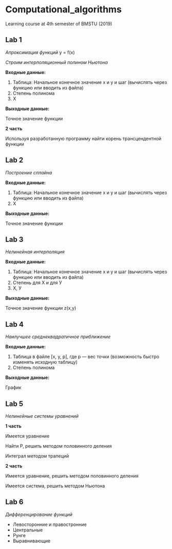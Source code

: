 # Computational_algorithms
Learning course at 4th semester of BMSTU (2019)

## Lab 1
*Апроксимация функций*
y = f(x)

*Строим интерполяционный полином Ньютона*


**Входные данные:**

1. Таблица: Начальное конечное значение х и у и шаг (вычислять через функцию или вводить из файла)
2. Степень полинома
3. Х

**Выходные данные:**

Точное значение функции

**2 часть**

Используя разработанную программу найти корень трансцендентной функции

## Lab 2

*Построение сплайна*

**Входные данные:**

1. Таблица: Начальное конечное значение х и у и шаг (вычислять через функцию или вводить из файла)
2. Х

**Выходные данные:**

Точное значение функции

## Lab 3

*Нелинейная интерполяция*

**Входные данные:**

1. Таблица: Начальное конечное значение х и у и шаг (вычислять через функцию или вводить из файла)
2. Степень для Х и для У
3. Х, У

**Выходные данные:**

Точное значение функции z(x,y)

## Lab 4

*Наилучшее среднеквадратичное приближение*

**Входные данные:**

1. Таблица в файле [x, y, p], где p — вес точки (возможность быстро изменять исходную таблицу)
2. Степень полинома

**Выходные данные:**

График

## Lab 5

*Нелинейные системы уравнений*

**1 часть**

Имеется уравнение

Найти Р, решить методом половинного деления

Интеграл методом трапеций

**2 часть**

Имеется уравнение, решить методом половинного деления

Имеется система, решить методом Ньютона


## Lab 6

*Дифференцирование функций*

- Левосторонние и правостронние
- Центральные
- Рунге
- Выравнивающие
